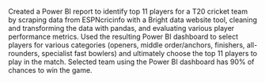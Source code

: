 Created a Power BI report to identify top 11 players for a T20 cricket team by scraping data from 
ESPNcricinfo with a Bright data website tool, cleaning and transforming the data with pandas, and 
evaluating various player performance metrics. 
Used the resulting Power BI dashboard to select players for various categories (openers, middle 
order/anchors, finishers, all-rounders, specialist fast bowlers) and ultimately choose the top 11 players to 
play in the match.
Selected team using the Power BI dashboard has 90% of chances to win the game.
